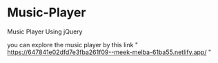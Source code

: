 # Music-Player
Music Player Using jQuery

you can explore the music player by this link " https://647841e02dfd7e3fba261f09--meek-melba-61ba55.netlify.app/ "
